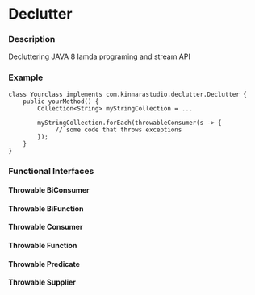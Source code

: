 # Declutter

### Description ###
Decluttering JAVA 8 lamda programing and stream API


### Example ###
```
class Yourclass implements com.kinnarastudio.declutter.Declutter {
    public yourMethod() {
        Collection<String> myStringCollection = ...
        
        myStringCollection.forEach(throwableConsumer(s -> {
             // some code that throws exceptions
        });
    }
}
```

### Functional Interfaces ###

#### Throwable BiConsumer ####

#### Throwable BiFunction ####

#### Throwable Consumer ####

#### Throwable Function ####

#### Throwable Predicate ####

#### Throwable Supplier ####
